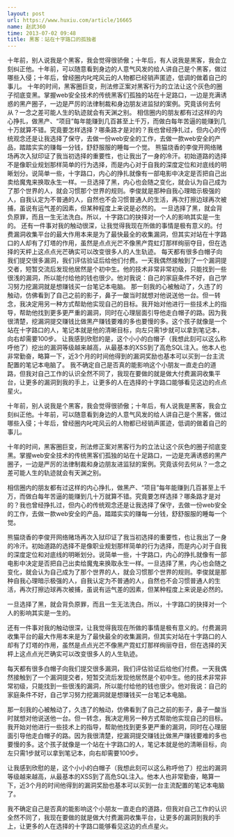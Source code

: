 ```yaml
---
layout: post
url: https://www.huxiu.com/article/16665
name: 赵武360
time: 2013-07-02 09:48
title: 黑客：站在十字路口的孤独者
---
```

十年前，别人说我是个黑客，我会觉得很骄傲；十年后，有人说我是黑客，我会立刻纠正他。十年前，可以随意看到身边的人意气风发的给人讲自己是个黑客，做过哪些入侵；十年后，曾经圈内叱咤风云的人物都已经销声匿迹，低调的做着自己的事儿。 十年的时间，黑客圈巨变，刑法修正案对黑客行为的立法让这个灰色的圈子彻底变黑。掌握web安全技术的传统黑客们孤独的站在十足路口，一边是充满诱惑的黑产圈子，一边是严厉的法律制裁和身边朋友进监狱的案例。究竟该何去何从？一念之差可能人生的轨迹就会有天渊之别。 相信圈内的朋友都有过这样的内心挣扎，做黑产、“项目”每年能赚到几百甚至上千万，而做白每年苦逼的能赚到几十万就算不错。究竟要怎样选择？哪条路才是对的？我也曾经挣扎过，但内心的传统观念还是让我选择了保守，去做一份web安全的工作，去做一款web安全的产品，踏踏实实的赚每一分钱，舒舒服服的睡每一个觉。 熊猫烧香的李俊开网络赌场再次入狱印证了我当初选择的重要性，也让我出了一身的冷汗。初始道路的选择不是像职业规划那样简单的行为选择，而是内心对于自我的深度定位和对底线的明晰划分。说简单一些，十字路口，内心的挣扎就像有一部电影中决定是否把自己出卖给魔鬼来换取永生一样。一旦选择了黑，内心也会随之变化，就会认为自己成为了那个世界的人，就会习惯那个世界的规则。李俊就是那种自我心理暗示极强的人，自我认定为不普通的人，自然也不会习惯普通人的生活，再次打擦边球再次被捕，虽说有运气差的因素，但某种程度上来说是必然的。 一旦选择了黑，就会背负原罪，而且一生无法洗白。所以，十字路口的抉择对一个人的影响其实是一生的。 还有一件事对我的触动很深，让我觉得我现在所做的事情是极有意义的。付费漏洞收集平台的最大作用本来是为了最快最全的收集漏洞，但其实对站在十字路口的人却有了灯塔的作用，虽然是点点光芒不像黑产霓虹灯那样绚丽夺目，但在选择的天枰上这点点光芒确实可以改变很多人的人生轨迹。 每天都有很多白帽子向我们提交很多漏洞，我们评估验证后给他们付费。一天我偶然接触到了一个漏洞提交者，短暂交流后发现他居然是个初中生。他的技术非常非常初级，只能找到一些很浅的漏洞，所以能付给他的钱也很少。他对我说：自己的家庭条件不好，自己学习努力挖漏洞就是想赚钱买一台笔记本电脑。 那一刻我的心被触动了，久违了的触动，仿佛看到了自己之前的影子，鼻子一酸当时就想对他说送他一台。但一转念，我决定用另一种方式帮助他实现自己的目标。我开始对他进行一些技术上的指导，帮助他找到更多更严重的漏洞，同时在心理层面引导他走白帽子的路。因为我很清楚，挖漏洞提交赚钱比做黑产赚钱要难的多也要慢的多。这个孩子就像是一个站在十字路口的人，笔记本就是他的清晰目标，向左只需1步就可以拿到笔记本，向右却需要100步。 让我感到欣慰的是，这个小小的白帽子（我想此刻可以这么称呼他了）挖出的漏洞等级越来越高，从最基本的XSS到了高危SQL注入。他本人也非常勤奋，略算一下，近3个月的时间他得到的漏洞奖励也基本可以买到一台主流配置的笔记本电脑了。 我不确定自己是否真的能影响这个小朋友一直走白的道路，但我对自己工作的认识全然不同了，我现在要做的就是做大付费漏洞收集平台，让更多的漏洞到我的手上，让更多的人在选择的十字路口能够看见这边的点点星火。

十年前，别人说我是个黑客，我会觉得很骄傲；十年后，有人说我是黑客，我会立刻纠正他。十年前，可以随意看到身边的人意气风发的给人讲自己是个黑客，做过哪些入侵；十年后，曾经圈内叱咤风云的人物都已经销声匿迹，低调的做着自己的事儿。

十年的时间，黑客圈巨变，刑法修正案对黑客行为的立法让这个灰色的圈子彻底变黑。掌握web安全技术的传统黑客们孤独的站在十足路口，一边是充满诱惑的黑产圈子，一边是严厉的法律制裁和身边朋友进监狱的案例。究竟该何去何从？一念之差可能人生的轨迹就会有天渊之别。

相信圈内的朋友都有过这样的内心挣扎，做黑产、“项目”每年能赚到几百甚至上千万，而做白每年苦逼的能赚到几十万就算不错。究竟要怎样选择？哪条路才是对的？我也曾经挣扎过，但内心的传统观念还是让我选择了保守，去做一份web安全的工作，去做一款web安全的产品，踏踏实实的赚每一分钱，舒舒服服的睡每一个觉。

熊猫烧香的李俊开网络赌场再次入狱印证了我当初选择的重要性，也让我出了一身的冷汗。初始道路的选择不是像职业规划那样简单的行为选择，而是内心对于自我的深度定位和对底线的明晰划分。说简单一些，十字路口，内心的挣扎就像有一部电影中决定是否把自己出卖给魔鬼来换取永生一样。一旦选择了黑，内心也会随之变化，就会认为自己成为了那个世界的人，就会习惯那个世界的规则。李俊就是那种自我心理暗示极强的人，自我认定为不普通的人，自然也不会习惯普通人的生活，再次打擦边球再次被捕，虽说有运气差的因素，但某种程度上来说是必然的。

一旦选择了黑，就会背负原罪，而且一生无法洗白。所以，十字路口的抉择对一个人的影响其实是一生的。

还有一件事对我的触动很深，让我觉得我现在所做的事情是极有意义的。付费漏洞收集平台的最大作用本来是为了最快最全的收集漏洞，但其实对站在十字路口的人却有了灯塔的作用，虽然是点点光芒不像黑产霓虹灯那样绚丽夺目，但在选择的天枰上这点点光芒确实可以改变很多人的人生轨迹。

每天都有很多白帽子向我们提交很多漏洞，我们评估验证后给他们付费。一天我偶然接触到了一个漏洞提交者，短暂交流后发现他居然是个初中生。他的技术非常非常初级，只能找到一些很浅的漏洞，所以能付给他的钱也很少。他对我说：自己的家庭条件不好，自己学习努力挖漏洞就是想赚钱买一台笔记本电脑。

那一刻我的心被触动了，久违了的触动，仿佛看到了自己之前的影子，鼻子一酸当时就想对他说送他一台。但一转念，我决定用另一种方式帮助他实现自己的目标。我开始对他进行一些技术上的指导，帮助他找到更多更严重的漏洞，同时在心理层面引导他走白帽子的路。因为我很清楚，挖漏洞提交赚钱比做黑产赚钱要难的多也要慢的多。这个孩子就像是一个站在十字路口的人，笔记本就是他的清晰目标，向左只需1步就可以拿到笔记本，向右却需要100步。

让我感到欣慰的是，这个小小的白帽子（我想此刻可以这么称呼他了）挖出的漏洞等级越来越高，从最基本的XSS到了高危SQL注入。他本人也非常勤奋，略算一下，近3个月的时间他得到的漏洞奖励也基本可以买到一台主流配置的笔记本电脑了。

我不确定自己是否真的能影响这个小朋友一直走白的道路，但我对自己工作的认识全然不同了，我现在要做的就是做大付费漏洞收集平台，让更多的漏洞到我的手上，让更多的人在选择的十字路口能够看见这边的点点星火。

